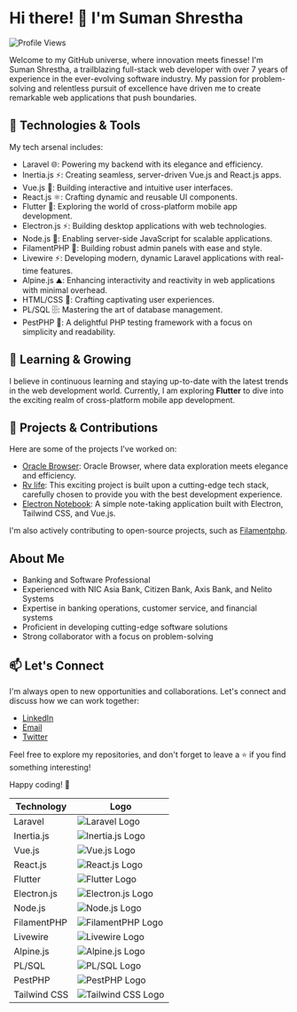 # Hi there! 👋 I'm Suman Shrestha

![Profile Views](https://komarev.com/ghpvc/?username=summonshr&color=blueviolet)

Welcome to my GitHub universe, where innovation meets finesse! I'm Suman Shrestha, a trailblazing full-stack web developer with over 7 years of experience in the ever-evolving software industry. My passion for problem-solving and relentless pursuit of excellence have driven me to create remarkable web applications that push boundaries.

## 🚀 Technologies & Tools

My tech arsenal includes:

- Laravel :globe_with_meridians:: Powering my backend with its elegance and efficiency.
- Inertia.js :zap:: Creating seamless, server-driven Vue.js and React.js apps.
- Vue.js :art:: Building interactive and intuitive user interfaces.
- React.js :atom_symbol:: Crafting dynamic and reusable UI components.
- Flutter :iphone:: Exploring the world of cross-platform mobile app development.
- Electron.js :zap:: Building desktop applications with web technologies.
- Node.js :rocket:: Enabling server-side JavaScript for scalable applications.
- FilamentPHP :wrench:: Building robust admin panels with ease and style.
- Livewire :zap:: Developing modern, dynamic Laravel applications with real-time features.
- Alpine.js :mountain:: Enhancing interactivity and reactivity in web applications with minimal overhead.
- HTML/CSS :rainbow:: Crafting captivating user experiences.
- PL/SQL :file_cabinet:: Mastering the art of database management.
- PestPHP :bug:: A delightful PHP testing framework with a focus on simplicity and readability.




## 🌱 Learning & Growing

I believe in continuous learning and staying up-to-date with the latest trends in the web development world. Currently, I am exploring **Flutter** to dive into the exciting realm of cross-platform mobile app development.

## 🌟 Projects & Contributions

Here are some of the projects I've worked on:

- [Oracle Browser](https://github.com/Summonshr/oracle-browser): Oracle Browser, where data exploration meets elegance and efficiency.
- [Rv life](https://github.com/Summonshr/rvlife): This exciting project is built upon a cutting-edge tech stack, carefully chosen to provide you with the best development experience.
- [Electron Notebook](https://github.com/Summonshr/electron-notebook): A simple note-taking application built with Electron, Tailwind CSS, and Vue.js.

I'm also actively contributing to open-source projects, such as [Filamentphp](https://github.com/filamentphp/filament).

## About Me

- Banking and Software Professional
- Experienced with NIC Asia Bank, Citizen Bank, Axis Bank, and Nelito Systems
- Expertise in banking operations, customer service, and financial systems
- Proficient in developing cutting-edge software solutions
- Strong collaborator with a focus on problem-solving

## 📫 Let's Connect

I'm always open to new opportunities and collaborations. Let's connect and discuss how we can work together:

- [LinkedIn](https://linkedin.com/in/suman-shresth)
- [Email](mailto:summonshr@gmail.com)
- [Twitter](https://twitter.com/sumfreelancer)

Feel free to explore my repositories, and don't forget to leave a ⭐️ if you find something interesting!

Happy coding! 🚀


| Technology       | Logo                                                                                                 |
|------------------|------------------------------------------------------------------------------------------------------|
| Laravel          | ![Laravel Logo](https://laravel.com/img/notification-logo.png)                                      |
| Inertia.js       | ![Inertia.js Logo](https://avatars.githubusercontent.com/u/47703742?s=280&v=4)                    |
| Vue.js           | ![Vue.js Logo](https://vuejs.org/images/logo.png)                                                   |
| React.js         | ![React.js Logo](https://www.datocms-assets.com/45470/1631110818-logo-react-js.png)                |
| Flutter          | ![Flutter Logo](https://static1.xdaimages.com/wordpress/wp-content/uploads/2018/02/Flutter-Framework-Feature-Image-Background-Colour.png) |
| Electron.js      | ![Electron.js Logo](https://electronjs.org/images/electron-logo.svg)                                 |
| Node.js          | ![Node.js Logo](https://nodejs.org/static/images/logo.svg)                                           |
| FilamentPHP      | ![FilamentPHP Logo](https://user-images.githubusercontent.com/41773797/131910226-676cb28a-332d-4162-a6a8-136a93d5a70f.png) |
| Livewire         | ![Livewire Logo](https://laravel-livewire.com/img/twitter.png)                                       |
| Alpine.js        | ![Alpine.js Logo](https://alpinejs.dev/alpine_long.svg)                                              |
| PL/SQL           | ![PL/SQL Logo](https://cdn.educba.com/academy/wp-content/uploads/2019/01/PL-SQL-Commands1.jpg)     |
| PestPHP          | ![PestPHP Logo](https://pestphp.com/www/assets/logo.svg)                                             |
| Tailwind CSS     | ![Tailwind CSS Logo](https://upload.wikimedia.org/wikipedia/commons/thumb/9/95/Tailwind_CSS_logo.svg/512px-Tailwind_CSS_logo.svg.png?20220224135351) |

